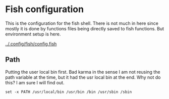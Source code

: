 # Fish configuration

This is the configuration for the fish shell. There is not much in here
since mostly it is done by functions files being directly saved to fish
functions. But environment setup is here. 

[../.config/fish/config.fish](#path "save:")

## Path

Putting the user local bin first. Bad karma in the sense I am not reusing the
path variable at the time, but it had the usr local bin at the end. Why not do
this? I am sure I will find out.

    set -x PATH /usr/local/bin /usr/bin /bin /usr/sbin /sbin
